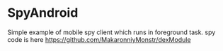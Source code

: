 # SpyAndroid
Simple example of mobile spy client which runs in foreground task.
spy code is here https://github.com/MakaronniyMonstr/dexModule
